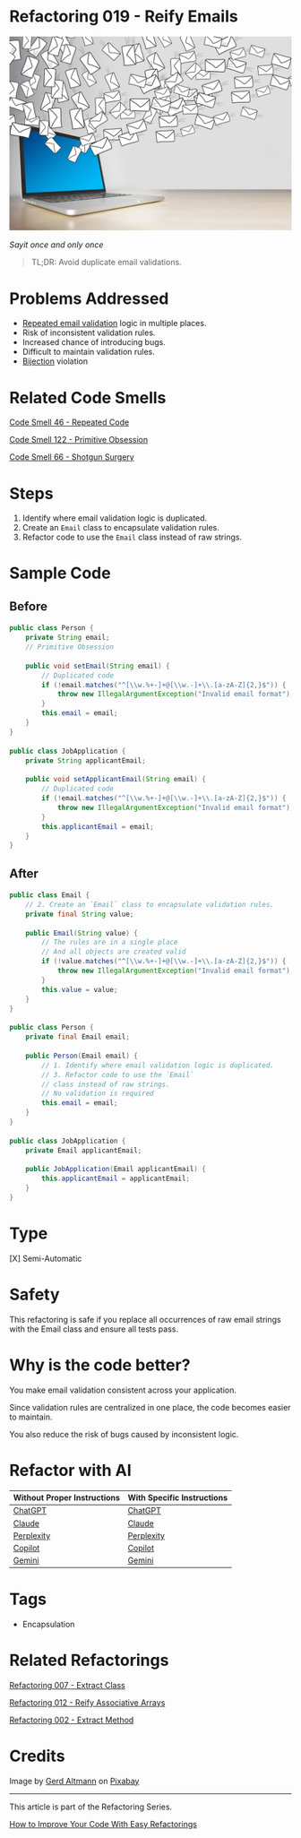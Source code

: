 # Refactoring 019 - Reify Emails

![Refactoring 019 - Reify Emails](Refactoring%20019%20-%20Reify%20Emails.jpg)

*Sayit once and only once*

> TL;DR: Avoid duplicate email validations.

# Problems Addressed

- [Repeated email validation](https://github.com/mcsee/Software-Design-Articles/tree/main/Articles/Code%20Smells/Code%20Smell%2046%20-%20Repeated%20Code/readme.md) logic in multiple places.
- Risk of inconsistent validation rules.
- Increased chance of introducing bugs.
- Difficult to maintain validation rules.
- [Bijection](https://github.com/mcsee/Software-Design-Articles/tree/main/Articles/Theory/The%20One%20and%20Only%20Software%20Design%20Principle/readme.md) violation

# Related Code Smells

[Code Smell 46 - Repeated Code](https://github.com/mcsee/Software-Design-Articles/tree/main/Articles/Code%20Smells/Code%20Smell%2046%20-%20Repeated%20Code/readme.md)
 
[Code Smell 122 - Primitive Obsession](https://github.com/mcsee/Software-Design-Articles/tree/main/Articles/Code%20Smells/Code%20Smell%20122%20-%20Primitive%20Obsession/readme.md)

[Code Smell 66 - Shotgun Surgery](https://github.com/mcsee/Software-Design-Articles/tree/main/Articles/Code%20Smells/Code%20Smell%2066%20-%20Shotgun%20Surgery/readme.md)

# Steps

1. Identify where email validation logic is duplicated.
2. Create an `Email` class to encapsulate validation rules.
3. Refactor code to use the `Email` class instead of raw strings.

# Sample Code

## Before

[Gist Url]: # (https://gist.github.com/mcsee/1653269940ca6f9ea0618197d29eaf6f)

```java
public class Person {
    private String email;
    // Primitive Obsession

    public void setEmail(String email) {
        // Duplicated code
        if (!email.matches("^[\\w.%+-]+@[\\w.-]+\\.[a-zA-Z]{2,}$")) {
            throw new IllegalArgumentException("Invalid email format");
        }
        this.email = email;
    }
}

public class JobApplication {
    private String applicantEmail;

    public void setApplicantEmail(String email) {
        // Duplicated code
        if (!email.matches("^[\\w.%+-]+@[\\w.-]+\\.[a-zA-Z]{2,}$")) {
            throw new IllegalArgumentException("Invalid email format");
        }
        this.applicantEmail = email;
    }
}
```

## After

[Gist Url]: # (https://gist.github.com/mcsee/39efccf33d24bf297d200a6e9034381a)

```java
public class Email {
    // 2. Create an `Email` class to encapsulate validation rules.
    private final String value;

    public Email(String value) {
        // The rules are in a single place
        // And all objects are created valid
        if (!value.matches("^[\\w.%+-]+@[\\w.-]+\\.[a-zA-Z]{2,}$")) {
            throw new IllegalArgumentException("Invalid email format");
        }
        this.value = value;
    }
}

public class Person {
    private final Email email;

    public Person(Email email) {
        // 1. Identify where email validation logic is duplicated.
        // 3. Refactor code to use the `Email`
        // class instead of raw strings.
        // No validation is required
        this.email = email;
    } 
}

public class JobApplication {
    private Email applicantEmail;

    public JobApplication(Email applicantEmail) {
        this.applicantEmail = applicantEmail;
    }
}
```

# Type

[X] Semi-Automatic

# Safety

This refactoring is safe if you replace all occurrences of raw email strings with the Email class and ensure all tests pass.

# Why is the code better?

You make email validation consistent across your application. 

Since validation rules are centralized in one place, the code becomes easier to maintain. 

You also reduce the risk of bugs caused by inconsistent logic.

# Refactor with AI

| Without Proper Instructions    | With Specific Instructions |
| -------- | ------- |
| [ChatGPT](https://chat.openai.com/?q=Correct+and+explain+this+code%3A+%60%60%60java%0D%0Apublic+class+Email+%7B%0D%0A++++%2F%2F+2.+Create+an+%60Email%60+class+to+encapsulate+validation+rules.%0D%0A++++private+final+String+value%3B%0D%0A%0D%0A++++public+Email%28String+value%29+%7B%0D%0A++++++++%2F%2F+The+rules+are+in+a+single+place%0D%0A++++++++%2F%2F+And+all+objects+are+created+valid%0D%0A++++++++if+%28%21value.matches%28%22%5E%5B%5C%5Cw.%25%2B-%5D%2B%40%5B%5C%5Cw.-%5D%2B%5C%5C.%5Ba-zA-Z%5D%7B2%2C%7D%24%22%29%29+%7B%0D%0A++++++++++++throw+new+IllegalArgumentException%28%22Invalid+email+format%22%29%3B%0D%0A++++++++%7D%0D%0A++++++++this.value+%3D+value%3B%0D%0A++++%7D%0D%0A%7D%0D%0A%0D%0Apublic+class+Person+%7B%0D%0A++++private+final+Email+email%3B%0D%0A%0D%0A++++public+Person%28Email+email%29+%7B%0D%0A++++++++%2F%2F+1.+Identify+where+email+validation+logic+is+duplicated.%0D%0A++++++++%2F%2F+3.+Refactor+code+to+use+the+%60Email%60%0D%0A++++++++%2F%2F+class+instead+of+raw+strings.%0D%0A++++++++%2F%2F+No+validation+is+required%0D%0A++++++++this.email+%3D+email%3B%0D%0A++++%7D+%0D%0A%7D%0D%0A%0D%0Apublic+class+JobApplication+%7B%0D%0A++++private+Email+applicantEmail%3B%0D%0A%0D%0A++++public+JobApplication%28Email+applicantEmail%29+%7B%0D%0A++++++++this.applicantEmail+%3D+applicantEmail%3B%0D%0A++++%7D%0D%0A%7D%0D%0A%60%60%60) | [ChatGPT](https://chat.openai.com/?q=1.+Identify+where+email+validation+logic+is+duplicated.2.+Create+an+%60Email%60+class+to+encapsulate+validation+rules.3.+Refactor+code+to+use+the+%60Email%60+class+instead+of+raw+strings%3A+%60%60%60java%0D%0Apublic+class+Email+%7B%0D%0A++++%2F%2F+2.+Create+an+%60Email%60+class+to+encapsulate+validation+rules.%0D%0A++++private+final+String+value%3B%0D%0A%0D%0A++++public+Email%28String+value%29+%7B%0D%0A++++++++%2F%2F+The+rules+are+in+a+single+place%0D%0A++++++++%2F%2F+And+all+objects+are+created+valid%0D%0A++++++++if+%28%21value.matches%28%22%5E%5B%5C%5Cw.%25%2B-%5D%2B%40%5B%5C%5Cw.-%5D%2B%5C%5C.%5Ba-zA-Z%5D%7B2%2C%7D%24%22%29%29+%7B%0D%0A++++++++++++throw+new+IllegalArgumentException%28%22Invalid+email+format%22%29%3B%0D%0A++++++++%7D%0D%0A++++++++this.value+%3D+value%3B%0D%0A++++%7D%0D%0A%7D%0D%0A%0D%0Apublic+class+Person+%7B%0D%0A++++private+final+Email+email%3B%0D%0A%0D%0A++++public+Person%28Email+email%29+%7B%0D%0A++++++++%2F%2F+1.+Identify+where+email+validation+logic+is+duplicated.%0D%0A++++++++%2F%2F+3.+Refactor+code+to+use+the+%60Email%60%0D%0A++++++++%2F%2F+class+instead+of+raw+strings.%0D%0A++++++++%2F%2F+No+validation+is+required%0D%0A++++++++this.email+%3D+email%3B%0D%0A++++%7D+%0D%0A%7D%0D%0A%0D%0Apublic+class+JobApplication+%7B%0D%0A++++private+Email+applicantEmail%3B%0D%0A%0D%0A++++public+JobApplication%28Email+applicantEmail%29+%7B%0D%0A++++++++this.applicantEmail+%3D+applicantEmail%3B%0D%0A++++%7D%0D%0A%7D%0D%0A%60%60%60) |
| [Claude](https://claude.ai/new?q=Correct+and+explain+this+code%3A+%60%60%60java%0D%0Apublic+class+Email+%7B%0D%0A++++%2F%2F+2.+Create+an+%60Email%60+class+to+encapsulate+validation+rules.%0D%0A++++private+final+String+value%3B%0D%0A%0D%0A++++public+Email%28String+value%29+%7B%0D%0A++++++++%2F%2F+The+rules+are+in+a+single+place%0D%0A++++++++%2F%2F+And+all+objects+are+created+valid%0D%0A++++++++if+%28%21value.matches%28%22%5E%5B%5C%5Cw.%25%2B-%5D%2B%40%5B%5C%5Cw.-%5D%2B%5C%5C.%5Ba-zA-Z%5D%7B2%2C%7D%24%22%29%29+%7B%0D%0A++++++++++++throw+new+IllegalArgumentException%28%22Invalid+email+format%22%29%3B%0D%0A++++++++%7D%0D%0A++++++++this.value+%3D+value%3B%0D%0A++++%7D%0D%0A%7D%0D%0A%0D%0Apublic+class+Person+%7B%0D%0A++++private+final+Email+email%3B%0D%0A%0D%0A++++public+Person%28Email+email%29+%7B%0D%0A++++++++%2F%2F+1.+Identify+where+email+validation+logic+is+duplicated.%0D%0A++++++++%2F%2F+3.+Refactor+code+to+use+the+%60Email%60%0D%0A++++++++%2F%2F+class+instead+of+raw+strings.%0D%0A++++++++%2F%2F+No+validation+is+required%0D%0A++++++++this.email+%3D+email%3B%0D%0A++++%7D+%0D%0A%7D%0D%0A%0D%0Apublic+class+JobApplication+%7B%0D%0A++++private+Email+applicantEmail%3B%0D%0A%0D%0A++++public+JobApplication%28Email+applicantEmail%29+%7B%0D%0A++++++++this.applicantEmail+%3D+applicantEmail%3B%0D%0A++++%7D%0D%0A%7D%0D%0A%60%60%60) | [Claude](https://claude.ai/new?q=1.+Identify+where+email+validation+logic+is+duplicated.2.+Create+an+%60Email%60+class+to+encapsulate+validation+rules.3.+Refactor+code+to+use+the+%60Email%60+class+instead+of+raw+strings%3A+%60%60%60java%0D%0Apublic+class+Email+%7B%0D%0A++++%2F%2F+2.+Create+an+%60Email%60+class+to+encapsulate+validation+rules.%0D%0A++++private+final+String+value%3B%0D%0A%0D%0A++++public+Email%28String+value%29+%7B%0D%0A++++++++%2F%2F+The+rules+are+in+a+single+place%0D%0A++++++++%2F%2F+And+all+objects+are+created+valid%0D%0A++++++++if+%28%21value.matches%28%22%5E%5B%5C%5Cw.%25%2B-%5D%2B%40%5B%5C%5Cw.-%5D%2B%5C%5C.%5Ba-zA-Z%5D%7B2%2C%7D%24%22%29%29+%7B%0D%0A++++++++++++throw+new+IllegalArgumentException%28%22Invalid+email+format%22%29%3B%0D%0A++++++++%7D%0D%0A++++++++this.value+%3D+value%3B%0D%0A++++%7D%0D%0A%7D%0D%0A%0D%0Apublic+class+Person+%7B%0D%0A++++private+final+Email+email%3B%0D%0A%0D%0A++++public+Person%28Email+email%29+%7B%0D%0A++++++++%2F%2F+1.+Identify+where+email+validation+logic+is+duplicated.%0D%0A++++++++%2F%2F+3.+Refactor+code+to+use+the+%60Email%60%0D%0A++++++++%2F%2F+class+instead+of+raw+strings.%0D%0A++++++++%2F%2F+No+validation+is+required%0D%0A++++++++this.email+%3D+email%3B%0D%0A++++%7D+%0D%0A%7D%0D%0A%0D%0Apublic+class+JobApplication+%7B%0D%0A++++private+Email+applicantEmail%3B%0D%0A%0D%0A++++public+JobApplication%28Email+applicantEmail%29+%7B%0D%0A++++++++this.applicantEmail+%3D+applicantEmail%3B%0D%0A++++%7D%0D%0A%7D%0D%0A%60%60%60) |
| [Perplexity](https://perplexity.ai/?q=Correct+and+explain+this+code%3A+%60%60%60java%0D%0Apublic+class+Email+%7B%0D%0A++++%2F%2F+2.+Create+an+%60Email%60+class+to+encapsulate+validation+rules.%0D%0A++++private+final+String+value%3B%0D%0A%0D%0A++++public+Email%28String+value%29+%7B%0D%0A++++++++%2F%2F+The+rules+are+in+a+single+place%0D%0A++++++++%2F%2F+And+all+objects+are+created+valid%0D%0A++++++++if+%28%21value.matches%28%22%5E%5B%5C%5Cw.%25%2B-%5D%2B%40%5B%5C%5Cw.-%5D%2B%5C%5C.%5Ba-zA-Z%5D%7B2%2C%7D%24%22%29%29+%7B%0D%0A++++++++++++throw+new+IllegalArgumentException%28%22Invalid+email+format%22%29%3B%0D%0A++++++++%7D%0D%0A++++++++this.value+%3D+value%3B%0D%0A++++%7D%0D%0A%7D%0D%0A%0D%0Apublic+class+Person+%7B%0D%0A++++private+final+Email+email%3B%0D%0A%0D%0A++++public+Person%28Email+email%29+%7B%0D%0A++++++++%2F%2F+1.+Identify+where+email+validation+logic+is+duplicated.%0D%0A++++++++%2F%2F+3.+Refactor+code+to+use+the+%60Email%60%0D%0A++++++++%2F%2F+class+instead+of+raw+strings.%0D%0A++++++++%2F%2F+No+validation+is+required%0D%0A++++++++this.email+%3D+email%3B%0D%0A++++%7D+%0D%0A%7D%0D%0A%0D%0Apublic+class+JobApplication+%7B%0D%0A++++private+Email+applicantEmail%3B%0D%0A%0D%0A++++public+JobApplication%28Email+applicantEmail%29+%7B%0D%0A++++++++this.applicantEmail+%3D+applicantEmail%3B%0D%0A++++%7D%0D%0A%7D%0D%0A%60%60%60) | [Perplexity](https://perplexity.ai/?q=1.+Identify+where+email+validation+logic+is+duplicated.2.+Create+an+%60Email%60+class+to+encapsulate+validation+rules.3.+Refactor+code+to+use+the+%60Email%60+class+instead+of+raw+strings%3A+%60%60%60java%0D%0Apublic+class+Email+%7B%0D%0A++++%2F%2F+2.+Create+an+%60Email%60+class+to+encapsulate+validation+rules.%0D%0A++++private+final+String+value%3B%0D%0A%0D%0A++++public+Email%28String+value%29+%7B%0D%0A++++++++%2F%2F+The+rules+are+in+a+single+place%0D%0A++++++++%2F%2F+And+all+objects+are+created+valid%0D%0A++++++++if+%28%21value.matches%28%22%5E%5B%5C%5Cw.%25%2B-%5D%2B%40%5B%5C%5Cw.-%5D%2B%5C%5C.%5Ba-zA-Z%5D%7B2%2C%7D%24%22%29%29+%7B%0D%0A++++++++++++throw+new+IllegalArgumentException%28%22Invalid+email+format%22%29%3B%0D%0A++++++++%7D%0D%0A++++++++this.value+%3D+value%3B%0D%0A++++%7D%0D%0A%7D%0D%0A%0D%0Apublic+class+Person+%7B%0D%0A++++private+final+Email+email%3B%0D%0A%0D%0A++++public+Person%28Email+email%29+%7B%0D%0A++++++++%2F%2F+1.+Identify+where+email+validation+logic+is+duplicated.%0D%0A++++++++%2F%2F+3.+Refactor+code+to+use+the+%60Email%60%0D%0A++++++++%2F%2F+class+instead+of+raw+strings.%0D%0A++++++++%2F%2F+No+validation+is+required%0D%0A++++++++this.email+%3D+email%3B%0D%0A++++%7D+%0D%0A%7D%0D%0A%0D%0Apublic+class+JobApplication+%7B%0D%0A++++private+Email+applicantEmail%3B%0D%0A%0D%0A++++public+JobApplication%28Email+applicantEmail%29+%7B%0D%0A++++++++this.applicantEmail+%3D+applicantEmail%3B%0D%0A++++%7D%0D%0A%7D%0D%0A%60%60%60) |
| [Copilot](https://www.bing.com/chat?showconv=1&sendquery=1&q=Correct+and+explain+this+code%3A+%60%60%60java%0D%0Apublic+class+Email+%7B%0D%0A++++%2F%2F+2.+Create+an+%60Email%60+class+to+encapsulate+validation+rules.%0D%0A++++private+final+String+value%3B%0D%0A%0D%0A++++public+Email%28String+value%29+%7B%0D%0A++++++++%2F%2F+The+rules+are+in+a+single+place%0D%0A++++++++%2F%2F+And+all+objects+are+created+valid%0D%0A++++++++if+%28%21value.matches%28%22%5E%5B%5C%5Cw.%25%2B-%5D%2B%40%5B%5C%5Cw.-%5D%2B%5C%5C.%5Ba-zA-Z%5D%7B2%2C%7D%24%22%29%29+%7B%0D%0A++++++++++++throw+new+IllegalArgumentException%28%22Invalid+email+format%22%29%3B%0D%0A++++++++%7D%0D%0A++++++++this.value+%3D+value%3B%0D%0A++++%7D%0D%0A%7D%0D%0A%0D%0Apublic+class+Person+%7B%0D%0A++++private+final+Email+email%3B%0D%0A%0D%0A++++public+Person%28Email+email%29+%7B%0D%0A++++++++%2F%2F+1.+Identify+where+email+validation+logic+is+duplicated.%0D%0A++++++++%2F%2F+3.+Refactor+code+to+use+the+%60Email%60%0D%0A++++++++%2F%2F+class+instead+of+raw+strings.%0D%0A++++++++%2F%2F+No+validation+is+required%0D%0A++++++++this.email+%3D+email%3B%0D%0A++++%7D+%0D%0A%7D%0D%0A%0D%0Apublic+class+JobApplication+%7B%0D%0A++++private+Email+applicantEmail%3B%0D%0A%0D%0A++++public+JobApplication%28Email+applicantEmail%29+%7B%0D%0A++++++++this.applicantEmail+%3D+applicantEmail%3B%0D%0A++++%7D%0D%0A%7D%0D%0A%60%60%60) | [Copilot](https://www.bing.com/chat?showconv=1&sendquery=1&q=1.+Identify+where+email+validation+logic+is+duplicated.2.+Create+an+%60Email%60+class+to+encapsulate+validation+rules.3.+Refactor+code+to+use+the+%60Email%60+class+instead+of+raw+strings%3A+%60%60%60java%0D%0Apublic+class+Email+%7B%0D%0A++++%2F%2F+2.+Create+an+%60Email%60+class+to+encapsulate+validation+rules.%0D%0A++++private+final+String+value%3B%0D%0A%0D%0A++++public+Email%28String+value%29+%7B%0D%0A++++++++%2F%2F+The+rules+are+in+a+single+place%0D%0A++++++++%2F%2F+And+all+objects+are+created+valid%0D%0A++++++++if+%28%21value.matches%28%22%5E%5B%5C%5Cw.%25%2B-%5D%2B%40%5B%5C%5Cw.-%5D%2B%5C%5C.%5Ba-zA-Z%5D%7B2%2C%7D%24%22%29%29+%7B%0D%0A++++++++++++throw+new+IllegalArgumentException%28%22Invalid+email+format%22%29%3B%0D%0A++++++++%7D%0D%0A++++++++this.value+%3D+value%3B%0D%0A++++%7D%0D%0A%7D%0D%0A%0D%0Apublic+class+Person+%7B%0D%0A++++private+final+Email+email%3B%0D%0A%0D%0A++++public+Person%28Email+email%29+%7B%0D%0A++++++++%2F%2F+1.+Identify+where+email+validation+logic+is+duplicated.%0D%0A++++++++%2F%2F+3.+Refactor+code+to+use+the+%60Email%60%0D%0A++++++++%2F%2F+class+instead+of+raw+strings.%0D%0A++++++++%2F%2F+No+validation+is+required%0D%0A++++++++this.email+%3D+email%3B%0D%0A++++%7D+%0D%0A%7D%0D%0A%0D%0Apublic+class+JobApplication+%7B%0D%0A++++private+Email+applicantEmail%3B%0D%0A%0D%0A++++public+JobApplication%28Email+applicantEmail%29+%7B%0D%0A++++++++this.applicantEmail+%3D+applicantEmail%3B%0D%0A++++%7D%0D%0A%7D%0D%0A%60%60%60) |
| [Gemini](https://gemini.google.com/?q=Correct+and+explain+this+code%3A+%60%60%60java%0D%0Apublic+class+Email+%7B%0D%0A++++%2F%2F+2.+Create+an+%60Email%60+class+to+encapsulate+validation+rules.%0D%0A++++private+final+String+value%3B%0D%0A%0D%0A++++public+Email%28String+value%29+%7B%0D%0A++++++++%2F%2F+The+rules+are+in+a+single+place%0D%0A++++++++%2F%2F+And+all+objects+are+created+valid%0D%0A++++++++if+%28%21value.matches%28%22%5E%5B%5C%5Cw.%25%2B-%5D%2B%40%5B%5C%5Cw.-%5D%2B%5C%5C.%5Ba-zA-Z%5D%7B2%2C%7D%24%22%29%29+%7B%0D%0A++++++++++++throw+new+IllegalArgumentException%28%22Invalid+email+format%22%29%3B%0D%0A++++++++%7D%0D%0A++++++++this.value+%3D+value%3B%0D%0A++++%7D%0D%0A%7D%0D%0A%0D%0Apublic+class+Person+%7B%0D%0A++++private+final+Email+email%3B%0D%0A%0D%0A++++public+Person%28Email+email%29+%7B%0D%0A++++++++%2F%2F+1.+Identify+where+email+validation+logic+is+duplicated.%0D%0A++++++++%2F%2F+3.+Refactor+code+to+use+the+%60Email%60%0D%0A++++++++%2F%2F+class+instead+of+raw+strings.%0D%0A++++++++%2F%2F+No+validation+is+required%0D%0A++++++++this.email+%3D+email%3B%0D%0A++++%7D+%0D%0A%7D%0D%0A%0D%0Apublic+class+JobApplication+%7B%0D%0A++++private+Email+applicantEmail%3B%0D%0A%0D%0A++++public+JobApplication%28Email+applicantEmail%29+%7B%0D%0A++++++++this.applicantEmail+%3D+applicantEmail%3B%0D%0A++++%7D%0D%0A%7D%0D%0A%60%60%60) | [Gemini](https://gemini.google.com/?q=1.+Identify+where+email+validation+logic+is+duplicated.2.+Create+an+%60Email%60+class+to+encapsulate+validation+rules.3.+Refactor+code+to+use+the+%60Email%60+class+instead+of+raw+strings%3A+%60%60%60java%0D%0Apublic+class+Email+%7B%0D%0A++++%2F%2F+2.+Create+an+%60Email%60+class+to+encapsulate+validation+rules.%0D%0A++++private+final+String+value%3B%0D%0A%0D%0A++++public+Email%28String+value%29+%7B%0D%0A++++++++%2F%2F+The+rules+are+in+a+single+place%0D%0A++++++++%2F%2F+And+all+objects+are+created+valid%0D%0A++++++++if+%28%21value.matches%28%22%5E%5B%5C%5Cw.%25%2B-%5D%2B%40%5B%5C%5Cw.-%5D%2B%5C%5C.%5Ba-zA-Z%5D%7B2%2C%7D%24%22%29%29+%7B%0D%0A++++++++++++throw+new+IllegalArgumentException%28%22Invalid+email+format%22%29%3B%0D%0A++++++++%7D%0D%0A++++++++this.value+%3D+value%3B%0D%0A++++%7D%0D%0A%7D%0D%0A%0D%0Apublic+class+Person+%7B%0D%0A++++private+final+Email+email%3B%0D%0A%0D%0A++++public+Person%28Email+email%29+%7B%0D%0A++++++++%2F%2F+1.+Identify+where+email+validation+logic+is+duplicated.%0D%0A++++++++%2F%2F+3.+Refactor+code+to+use+the+%60Email%60%0D%0A++++++++%2F%2F+class+instead+of+raw+strings.%0D%0A++++++++%2F%2F+No+validation+is+required%0D%0A++++++++this.email+%3D+email%3B%0D%0A++++%7D+%0D%0A%7D%0D%0A%0D%0Apublic+class+JobApplication+%7B%0D%0A++++private+Email+applicantEmail%3B%0D%0A%0D%0A++++public+JobApplication%28Email+applicantEmail%29+%7B%0D%0A++++++++this.applicantEmail+%3D+applicantEmail%3B%0D%0A++++%7D%0D%0A%7D%0D%0A%60%60%60) | 

# Tags

- Encapsulation

# Related Refactorings

[Refactoring 007 - Extract Class](https://github.com/mcsee/Software-Design-Articles/tree/main/Articles/Refactorings/Refactoring%20007%20-%20Extract%20Class/readme.md)
 
[Refactoring 012 - Reify Associative Arrays](https://github.com/mcsee/Software-Design-Articles/tree/main/Articles/Refactorings/Refactoring%20012%20-%20Reify%20Associative%20Arrays/readme.md)

[Refactoring 002 - Extract Method](https://github.com/mcsee/Software-Design-Articles/tree/main/Articles/Refactorings/Refactoring%20002%20-%20Extract%20Method/readme.md)

# Credits

Image by [Gerd Altmann](https://pixabay.com/users/geralt-9301/) on [Pixabay](https://pixabay.com/)

* * * 

This article is part of the Refactoring Series.

[How to Improve Your Code With Easy Refactorings](https://github.com/mcsee/Software-Design-Articles/tree/main/Articles/Refactorings/How%20to%20Improve%20your%20Code%20With%20Easy%20Refactorings/readme.md)